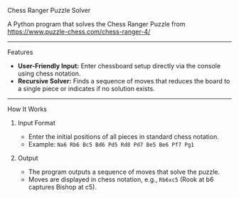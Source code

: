 Chess Ranger Puzzle Solver

A Python program that solves the Chess Ranger Puzzle from https://www.puzzle-chess.com/chess-ranger-4/

---

 Features

- **User-Friendly Input:** Enter chessboard setup directly via the console using  chess notation.
- **Recursive Solver:** Finds a sequence of moves that reduces the board to a single piece or indicates if no solution exists.

---

 How It Works

1. Input Format
   - Enter the initial positions of all pieces in standard chess notation.
   - Example: `Na6 Rb6 Bc5 Bd6 Pd5 Rd8 Pd7 Be5 Be6 Pf7 Pg1`

2. Output
   - The program outputs a sequence of moves that solve the puzzle.
   - Moves are displayed in chess notation, e.g., `Rb6xc5` (Rook at b6 captures Bishop at c5).
